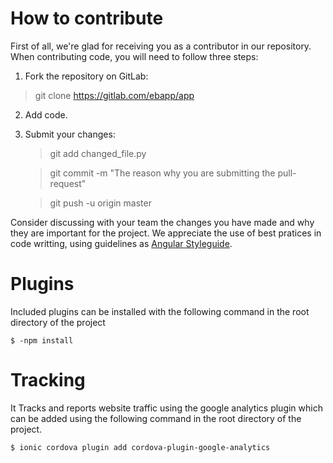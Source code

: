 # How to contribute

First of all, we're glad for receiving you as a contributor in our repository. When contributing code, you will need to follow three steps:

1. Fork the repository on GitLab:
> git clone https://gitlab.com/ebapp/app

2. Add code.

3. Submit your changes:

    > git add changed_file.py

    > git commit -m "The reason why you are submitting the pull-request"

    > git push -u origin master

Consider discussing with your team the changes you have made and why they are important for the project. 
We appreciate the use of best pratices in code writting, using guidelines as <a href="https://angular.io/guide/styleguide">Angular Styleguide</a>.


# Plugins
Included plugins can be installed with the following command in the root directory of the project

    $ -npm install 

# Tracking 
It Tracks and reports website traffic using the google analytics plugin which can be added using the following command in the root directory of the project.
    
    $ ionic cordova plugin add cordova-plugin-google-analytics